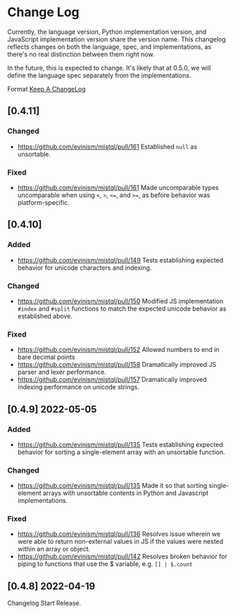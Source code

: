 # Change Log

Currently, the language version, Python implementation version, and JavaScript implementation version share the version name. This changelog reflects changes on both the language, spec, and implementations, as there's no real distinction between them right now. 

In the future, this is expected to change. It's likely that at 0.5.0, we will define the language spec separately from the implementations.

Format [Keep A ChangeLog](https://keepachangelog.com/en/1.0.0/)

## [0.4.11]

### Changed
- https://github.com/evinism/mistql/pull/161 Established `null` as unsortable.

### Fixed
- https://github.com/evinism/mistql/pull/161 Made uncomparable types uncomparable when using `<`, `>`, `<=`, and `>=`, as before behavior was platform-specific. 

## [0.4.10]

### Added
- https://github.com/evinism/mistql/pull/149 Tests establishing expected behavior for unicode characters and indexing.

### Changed
- https://github.com/evinism/mistql/pull/150 Modified JS implementation `#index` and `#split` functions to match the expected unicode behavior as established above.

### Fixed
- https://github.com/evinism/mistql/pull/152 Allowed numbers to end in bare decimal points
- https://github.com/evinism/mistql/pull/158 Dramatically improved JS parser and lexer performance.
- https://github.com/evinism/mistql/pull/157 Dramatically improved indexing performance on unicode strings.

## [0.4.9] 2022-05-05

### Added
- https://github.com/evinism/mistql/pull/135 Tests establishing expected behavior for sorting a single-element array with an unsortable function.

### Changed
- https://github.com/evinism/mistql/pull/135 Made it so that sorting single-element arrays with unsortable contents in Python and Javascript implementations.

### Fixed
- https://github.com/evinism/mistql/pull/136 Resolves issue wherein we were able to return non-external values in JS if the values were nested within an array or object.
- https://github.com/evinism/mistql/pull/142 Resolves broken behavior for piping to functions that use the $ variable, e.g. `[] | $.count`

## [0.4.8] 2022-04-19

Changelog Start Release.

